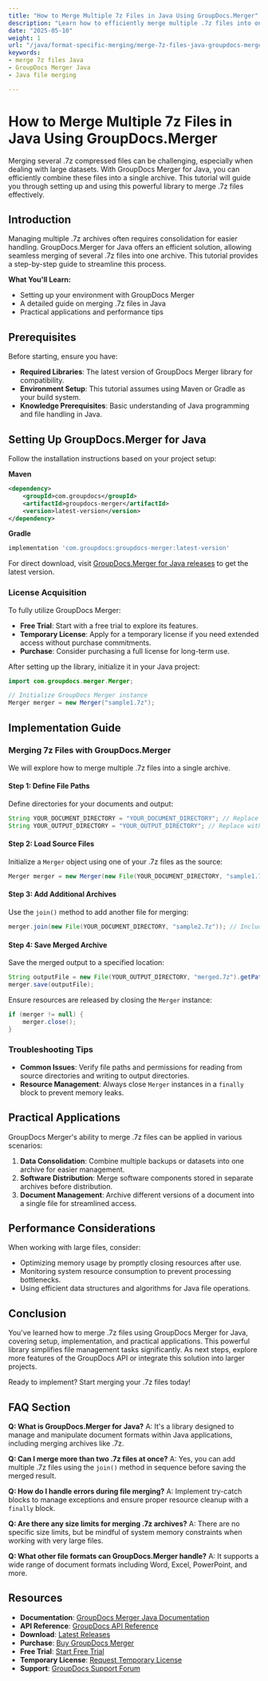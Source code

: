```yaml
---
title: "How to Merge Multiple 7z Files in Java Using GroupDocs.Merger"
description: "Learn how to efficiently merge multiple .7z files into one archive using GroupDocs Merger for Java with this step-by-step guide."
date: "2025-05-10"
weight: 1
url: "/java/format-specific-merging/merge-7z-files-java-groupdocs-merger/"
keywords:
- merge 7z files Java
- GroupDocs Merger Java
- Java file merging

---
```



# How to Merge Multiple 7z Files in Java Using GroupDocs.Merger

Merging several .7z compressed files can be challenging, especially when dealing with large datasets. With GroupDocs Merger for Java, you can efficiently combine these files into a single archive. This tutorial will guide you through setting up and using this powerful library to merge .7z files effectively.

## Introduction

Managing multiple .7z archives often requires consolidation for easier handling. GroupDocs.Merger for Java offers an efficient solution, allowing seamless merging of several .7z files into one archive. This tutorial provides a step-by-step guide to streamline this process.

**What You'll Learn:**
- Setting up your environment with GroupDocs Merger
- A detailed guide on merging .7z files in Java
- Practical applications and performance tips

## Prerequisites

Before starting, ensure you have:
- **Required Libraries**: The latest version of GroupDocs Merger library for compatibility.
- **Environment Setup**: This tutorial assumes using Maven or Gradle as your build system.
- **Knowledge Prerequisites**: Basic understanding of Java programming and file handling in Java.

## Setting Up GroupDocs.Merger for Java

Follow the installation instructions based on your project setup:

**Maven**
```xml
<dependency>
    <groupId>com.groupdocs</groupId>
    <artifactId>groupdocs-merger</artifactId>
    <version>latest-version</version>
</dependency>
```

**Gradle**
```gradle
implementation 'com.groupdocs:groupdocs-merger:latest-version'
```

For direct download, visit [GroupDocs.Merger for Java releases](https://releases.groupdocs.com/merger/java/) to get the latest version.

### License Acquisition

To fully utilize GroupDocs Merger:
- **Free Trial**: Start with a free trial to explore its features.
- **Temporary License**: Apply for a temporary license if you need extended access without purchase commitments.
- **Purchase**: Consider purchasing a full license for long-term use.

After setting up the library, initialize it in your Java project:
```java
import com.groupdocs.merger.Merger;

// Initialize GroupDocs Merger instance
Merger merger = new Merger("sample1.7z");
```

## Implementation Guide

### Merging 7z Files with GroupDocs.Merger

We will explore how to merge multiple .7z files into a single archive.

#### Step 1: Define File Paths

Define directories for your documents and output:
```java
String YOUR_DOCUMENT_DIRECTORY = "YOUR_DOCUMENT_DIRECTORY"; // Replace with actual path
String YOUR_OUTPUT_DIRECTORY = "YOUR_OUTPUT_DIRECTORY"; // Replace with actual path
```

#### Step 2: Load Source Files

Initialize a `Merger` object using one of your .7z files as the source:
```java
Merger merger = new Merger(new File(YOUR_DOCUMENT_DIRECTORY, "sample1.7z"));
```

#### Step 3: Add Additional Archives

Use the `join()` method to add another file for merging:
```java
merger.join(new File(YOUR_DOCUMENT_DIRECTORY, "sample2.7z")); // Include additional files as needed
```

#### Step 4: Save Merged Archive

Save the merged output to a specified location:
```java
String outputFile = new File(YOUR_OUTPUT_DIRECTORY, "merged.7z").getPath();
merger.save(outputFile);
```

Ensure resources are released by closing the `Merger` instance:
```java
if (merger != null) {
    merger.close();
}
```

### Troubleshooting Tips

- **Common Issues**: Verify file paths and permissions for reading from source directories and writing to output directories.
- **Resource Management**: Always close `Merger` instances in a `finally` block to prevent memory leaks.

## Practical Applications

GroupDocs Merger's ability to merge .7z files can be applied in various scenarios:
1. **Data Consolidation**: Combine multiple backups or datasets into one archive for easier management.
2. **Software Distribution**: Merge software components stored in separate archives before distribution.
3. **Document Management**: Archive different versions of a document into a single file for streamlined access.

## Performance Considerations

When working with large files, consider:
- Optimizing memory usage by promptly closing resources after use.
- Monitoring system resource consumption to prevent processing bottlenecks.
- Using efficient data structures and algorithms for Java file operations.

## Conclusion

You've learned how to merge .7z files using GroupDocs Merger for Java, covering setup, implementation, and practical applications. This powerful library simplifies file management tasks significantly. As next steps, explore more features of the GroupDocs API or integrate this solution into larger projects.

Ready to implement? Start merging your .7z files today!

## FAQ Section

**Q: What is GroupDocs.Merger for Java?**
A: It's a library designed to manage and manipulate document formats within Java applications, including merging archives like .7z.

**Q: Can I merge more than two .7z files at once?**
A: Yes, you can add multiple .7z files using the `join()` method in sequence before saving the merged result.

**Q: How do I handle errors during file merging?**
A: Implement try-catch blocks to manage exceptions and ensure proper resource cleanup with a `finally` block.

**Q: Are there any size limits for merging .7z archives?**
A: There are no specific size limits, but be mindful of system memory constraints when working with very large files.

**Q: What other file formats can GroupDocs.Merger handle?**
A: It supports a wide range of document formats including Word, Excel, PowerPoint, and more.

## Resources
- **Documentation**: [GroupDocs Merger Java Documentation](https://docs.groupdocs.com/merger/java/)
- **API Reference**: [GroupDocs API Reference](https://reference.groupdocs.com/merger/java/)
- **Download**: [Latest Releases](https://releases.groupdocs.com/merger/java/)
- **Purchase**: [Buy GroupDocs Merger](https://purchase.groupdocs.com/buy)
- **Free Trial**: [Start Free Trial](https://releases.groupdocs.com/merger/java/)
- **Temporary License**: [Request Temporary License](https://purchase.groupdocs.com/temporary-license/)
- **Support**: [GroupDocs Support Forum](https://forum.groupdocs.com/c/merger/)
